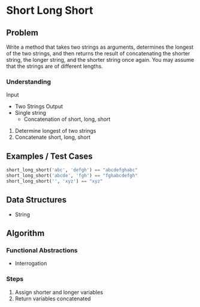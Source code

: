 # Short Long Short

## Problem

Write a method that takes two strings as arguments, determines the longest of the two strings, and then returns the result of concatenating the shorter string, the longer string, and the shorter string once again. You may assume that the strings are of different lengths.

### Understanding

Input
- Two Strings
Output
- Single string
	- Concatenation of short, long, short

1. Determine longest of two strings
2. Concatenate short, long, short

## Examples / Test Cases

```python
short_long_short('abc', 'defgh') == "abcdefghabc"
short_long_short('abcde', 'fgh') == "fghabcdefgh"
short_long_short('', 'xyz') == "xyz"
```

## Data Structures

- String

## Algorithm
### Functional Abstractions

- Interrogation

### Steps

1. Assign shorter and longer variables
2. Return variables concatenated

